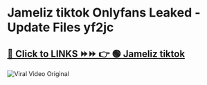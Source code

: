 
 # Jameliz tiktok Onlyfans Leaked - Update Files yf2jc

## <h2><a href="https://clipsfans.com/Jameliz_tiktok&ref=git">🔗 Click to LINKS ⏩⏩ 👉 🟢 Jameliz tiktok </a></h2>

<a href="https://clipsfans.com/Jameliz_tiktok&ref=git" rel="nofollow" data-target="animated-image.originalLink"><img src="https://i.ibb.co.com/xMMVF88/686577567.gif" alt="Viral Video Original" style="max-width: 100%; display: inline-block;" data-target="animated-image.originalImage"></a>

